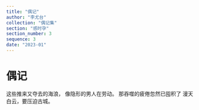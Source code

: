 ```yaml
---
title: "偶记"
author: "李尤台"
collection: "偶记集"
section: "感时孕"
section_number: 3
sequence: 3
date: "2023-01"
---
```


# 偶记

这些推来又夺去的海浪，
像隐形的男人在劳动。
那吞噬的疲倦忽然已囤积了
漫天白云，要压迫古城。
